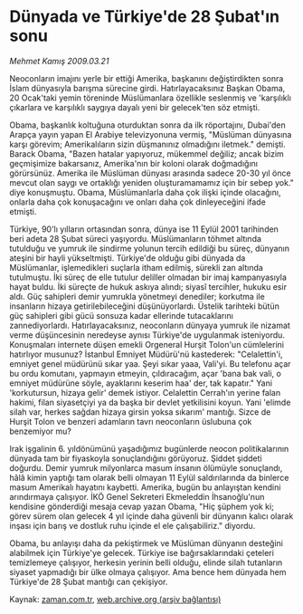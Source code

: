 # Dünyada ve  Türkiye'de  28 Şubat'ın sonu

*Mehmet Kamış 2009.03.21*

<tr><td class="metin" colspan="2" style="padding-top: 20px; padding-left: 5px; padding-right: 10px;">Neoconların imajını yerle bir ettiği Amerika, başkanını değiştirdikten sonra İslam dünyasıyla barışma sürecine girdi. Hatırlayacaksınız Başkan Obama, 20 Ocak'taki yemin töreninde Müslümanlara özellikle seslenmiş ve 'karşılıklı çıkarlara ve karşılıklı saygıya dayalı yeni bir gelecek'ten söz etmişti.</td></tr><tr><td class="metin" colspan="2" style="padding-top: 20px; padding-left: 5px; padding-right: 10px;"><p> Obama, başkanlık koltuğuna oturduktan sonra da ilk röportajını, Dubai'den Arapça yayın yapan El Arabiye televizyonuna vermiş, "Müslüman dünyasına karşı görevim; Amerikalıların sizin düşmanınız olmadığını iletmek." demişti. Barack Obama, "Bazen hatalar yapıyoruz, mükemmel değiliz; ancak bizim geçmişimize bakarsanız, Amerika'nın bir koloni olarak doğmadığını görürsünüz. Amerika ile Müslüman dünyası arasında sadece 20-30 yıl önce mevcut olan saygı ve ortaklığı yeniden oluşturamamamız için bir sebep yok." diye konuşmuştu. Obama, Müslümanlarla daha çok ilişki içinde olacağını, onlarla daha çok konuşacağını ve onları daha çok dinleyeceğini ifade etmişti.
<p>Türkiye, 90'lı yılların ortasından sonra, dünya ise 11 Eylül 2001 tarihinden beri adeta 28 Şubat süreci yaşıyordu. Müslümanların töhmet altında tutulduğu ve yumruk ile sindirme yolunun tercih edildiği bu süreç, dünyanın ateşini bir hayli yükseltmişti. Türkiye'de olduğu gibi dünyada da Müslümanlar, işlemedikleri suçlarla itham edilmiş, sürekli zan altında tutulmuştu. İki süreç de elle tutulur deliller olmadan bir imaj kampanyasıyla hayat buldu. İki süreçte de hukuk askıya alındı; siyasî tercihler, hukuku esir aldı. Güç sahipleri demir yumrukla yönetmeyi denediler; korkutma ile insanların hizaya getirilebileceğini düşünüyorlardı. Üstelik tarihteki bütün güç sahipleri gibi gücü sonsuza kadar ellerinde tutacaklarını zannediyorlardı. Hatırlayacaksınız, neoconların dünyaya yumruk ile nizamat verme düşüncesinin neredeyse aynısı Türkiye'de uygulanmak isteniyordu. Konuşmaları internete düşen emekli Orgeneral Hurşit Tolon'un cümlelerini hatırlıyor musunuz? İstanbul Emniyet Müdürü'nü kastederek: "Celalettin'i, emniyet genel müdürünü sıkar yaa. Şeyi sıkar yaaa, Vali'yi. Bu telefonu açar bu ordu komutanı, yapmayın etmeyin, çıldıracağım, açar 'bana bak vali, o emniyet müdürüne söyle, ayaklarını keserim haa' der, tak kapatır." Yani 'korkutursun, hizaya gelir' demek istiyor. Celalettin Cerrah'ın yerine falan hakimi, filan siyasetçiyi ya da başka bir devlet yetkilisini koyun. Yani 'elimde silah var, herkes sağdan hizaya girsin yoksa sıkarım' mantığı. Sizce de Hurşit Tolon ve benzeri adamların tavrı neoconların üslubuna çok benzemiyor mu?
<p>Irak işgalinin 6. yıldönümünü yaşadığımız bugünlerde neocon politikalarının dünyada tam bir fiyaskoyla sonuçlandığını görüyoruz. Şiddet şiddeti doğurdu. Demir yumruk milyonlarca masum insanın ölümüyle sonuçlandı, hâlâ kimin yaptığı tam olarak belli olmayan 11 Eylül saldırılarında da binlerce masum Amerikalı hayatını kaybetti. Amerika, bugün bu anlayıştan kendini arındırmaya çalışıyor. İKÖ Genel Sekreteri Ekmeleddin İhsanoğlu'nun kendisine gönderdiği mesaja cevap yazan Obama, "Hiç şüphem yok ki; görev sürem olan gelecek 4 yıl içinde daha güvenli bir dünyanın kalıcı olarak inşası için barış ve dostluk ruhu içinde el ele çalışabiliriz." diyordu.
<p>Obama, bu anlayışı daha da pekiştirmek ve Müslüman dünyanın desteğini alabilmek için Türkiye'ye gelecek. Türkiye ise bağırsaklarındaki çeteleri temizlemeye çalışıyor, herkesin yerinin belli olduğu, elinde silah tutanların siyaset yapmadığı bir ülke olmaya çalışıyor. Ama bence hem dünyada hem Türkiye'de 28 Şubat mantığı can çekişiyor.<br/></p></p></p></p></td></tr>

Kaynak: [zaman.com.tr](http://zaman.com.tr/yazar.do?yazino=828051), [web.archive.org (arşiv bağlantısı)](http://web.archive.org/web/20090329082059/http://www.zaman.com.tr:80/yazar.do?yazino=828051)
